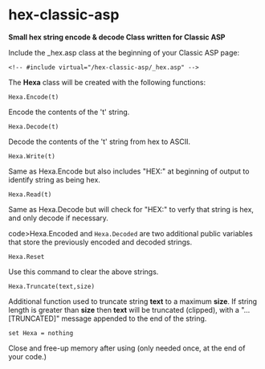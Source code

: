 # hex-classic-asp
<strong>Small hex string encode &amp; decode Class written for Classic ASP</strong>

Include the _hex.asp class at the beginning of your Classic ASP page: <br>
```vbnet
<!-- #include virtual="/hex-classic-asp/_hex.asp" -->
```

The <b>Hexa</b> class will be created with the following functions: <br>

```vbnet
Hexa.Encode(t)
```
Encode the contents of the 't' string. 

```vbnet
Hexa.Decode(t)
```
Decode the contents of the 't' string from hex to ASCII.

```vbnet
Hexa.Write(t)
```
Same as Hexa.Encode but also includes "HEX:" at beginning of output to identify string as being hex.

```vbnet
Hexa.Read(t)
```
Same as Hexa.Decode but will check for "HEX:" to verfy that string is hex, and only decode if necessary.

code>Hexa.Encoded</code> and <code>Hexa.Decoded</code> are two additional public variables that store the previously encoded and decoded strings. 

```vbnet
Hexa.Reset
```
Use this command to clear the above strings.

```vbnet
Hexa.Truncate(text,size)
```
Additional function used to truncate string <b>text</b> to a maximum <b>size</b>. If string length is greater than <b>size</b> then <b>text</b> will be truncated (clipped), with a "... [TRUNCATED]" message appended to the end of the string.

```vbnet
set Hexa = nothing
```
Close and free-up memory after using (only needed once, at the end of your code.)

